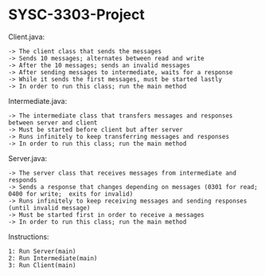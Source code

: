 # SYSC-3303-Project
Client.java: 

	-> The client class that sends the messages
	-> Sends 10 messages; alternates between read and write
	-> After the 10 messages; sends an invalid messages
	-> After sending messages to intermediate, waits for a response
	-> While it sends the first messages, must be started lastly
	-> In order to run this class; run the main method

Intermediate.java:
	
	-> The intermediate class that transfers messages and responses between server and client
	-> Must be started before client but after server
	-> Runs infinitely to keep transferring messages and responses
	-> In order to run this class; run the main method

Server.java: 

	-> The server class that receives messages from intermediate and responds
	-> Sends a response that changes depending on messages (0301 for read; 0400 for write; 	exits for invalid)
	-> Runs infinitely to keep receiving messages and sending responses (until invalid message)
	-> Must be started first in order to receive a messages
	-> In order to run this class; run the main method

Instructions: 

	1: Run Server(main)
	2: Run Intermediate(main)
	3: Run Client(main)
